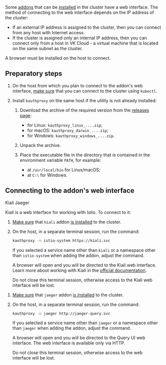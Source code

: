Some [addons](../../concepts/addons-and-settings/addons) that can be [installed](../../service-management/addons/manage-addons) in the cluster have a web interface. The method of connecting to the web interface depends on the IP address of the cluster:

- If an external IP address is assigned to the cluster, then you can connect from any host with Internet access.
- If the cluster is assigned only an internal IP address, then you can connect only from a host in VK Cloud - a virtual machine that is located on the same subnet as the cluster.

A browser must be installed on the host to connect.

## Preparatory steps

1. On the host from which you plan to connect to the addon's web interface, [make sure](../kubectl#checking_the_connection_to_the_cluster) that you can connect to the cluster using `kubectl`.

1. Install `kauthproxy` on the same host if the utility is not already installed:

   1. Download the archive of the required version from the [releases page](https://github.com/int128/kauthproxy/releases):

      - for Linux: `kauthproxy_linux_....zip`;
      - for macOS: `kauthproxy_darwin_....zip`;
      - for Windows: `kauthproxy_windows_....zip`.

   1. Unpack the archive.

   1. Place the executable file in the directory that is contained in the environment variable `PATH`, for example:

      - at `/usr/local/bin` for Linux/macOS;
      - at `C:\` for Windows.

## Connecting to the addon's web interface

<tabs>
<tablist>
<tab>Kiali</tab>
<tab>Jaeger</tab>
</tablist>
<tabpanel>

Kiali is a web interface for working with Istio. To connect to it:

1. [Make sure](../../service-management/addons/manage-addons#viewing_addons) that `kiali` addon [is installed](../../service-management/addons/advanced-installation/install-advanced-kiali) to the cluster.
1. On the host, in a separate terminal session, run the command:

   ```bash
   kauthproxy -n istio-system https://kiali.svc
   ```

   If you selected a service name other than `kiali` or a namespace other than `istio-system` when adding the addon, adjust the command.

   A browser will open and you will be directed to the Kiali web interface. Learn more about working with Kiali in the [official documentation](https://kiali.io/docs/features/).

   <warn>

   Do not close this terminal session, otherwise access to the Kiali web interface will be lost.

   </warn>

</tabpanel>
<tabpanel>

1. [Make sure](../../service-management/addons/manage-addons#viewing_addons) that `jaeger` addon [is installed](../../service-management/addons/advanced-installation/install-advanced-jaeger) to the cluster.
1. On the host, in a separate terminal session, run the command:

   ```bash
   kauthproxy -n jaeger http://jaeger-query.svc
   ```

   If you selected a service name other than `jaeger` or a namespace other than `jaeger` when adding the addon, adjust the command.

   A browser will open and you will be directed to the Query UI web interface. The web interface is available only via HTTP.

   <warn>

   Do not close this terminal session, otherwise access to the web interface will be lost.

   </warn>

</tabpanel>
</tabs>
